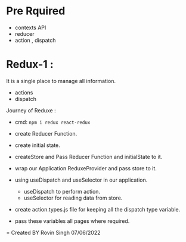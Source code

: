 # Pre Rquired

- contexts API
- reducer
- action , dispatch

# Redux-1 :

It is a single place to manage all information.

- actions
- dispatch

Journey of Reduxe :

- cmd: `npm i redux react-redux`
- create Reducer Function.
- create initial state.
- createStore and Pass Reducer Function and initialState to it.
- wrap our Application ReduxeProvider and pass store to it.
- using useDispatch and useSelector in our application.

  - useDispatch to perform action.
  - useSelector for reading data from store.

- create action.types.js file for keeping all the dispatch type variable.
- pass these variables all pages where required.

= Created BY Rovin Singh 07/06/2022
